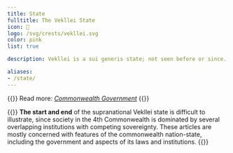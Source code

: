 ```yaml
---
title: State
fulltitle: The Vekllei State
icon: 🌸
logo: /svg/crests/vekllei.svg
color: pink
list: true

description: Vekllei is a sui generis state; not seen before or since. The unique features of this federal country contribute to a new way of living.

aliases:
- /state/
---
```

{{<note series>}}
Read more: *[Commonwealth Government](/government/)*
{{</note>}}

{{<note panel>}}
**The start and end** of the supranational Vekllei state is difficult to illustrate, since society in the 4th Commonwealth is dominated by several overlapping institutions with competing sovereignty. These articles are mostly concerned with features of the commonwealth nation-state, including the government and aspects of its laws and institutions.
{{</note>}}